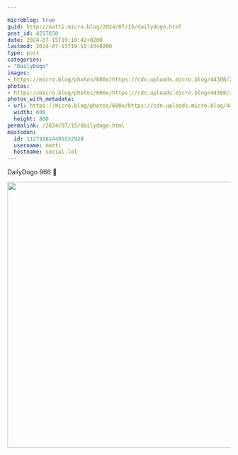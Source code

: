 ```yaml
---

microblog: true
guid: http://matti.micro.blog/2024/07/15/dailydogo.html
post_id: 4217650
date: 2024-07-15T19:10:42+0200
lastmod: 2024-07-15T19:10:43+0200
type: post
categories:
- "DailyDogo"
images:
- https://micro.blog/photos/600x/https://cdn.uploads.micro.blog/44388/2024/bb357fe7549043eab5e731988350bf9e.jpg
photos:
- https://micro.blog/photos/600x/https://cdn.uploads.micro.blog/44388/2024/bb357fe7549043eab5e731988350bf9e.jpg
photos_with_metadata:
- url: https://micro.blog/photos/600x/https://cdn.uploads.micro.blog/44388/2024/bb357fe7549043eab5e731988350bf9e.jpg
  width: 600
  height: 800
permalink: /2024/07/15/dailydogo.html
mastodon:
  id: 112791614495532928
  username: matti
  hostname: social.lol
---
```

DailyDogo 966 🐶

<img src="https://micro.blog/photos/600x/https://blog.martin-haehnel.de/uploads/2024/bb357fe7549043eab5e731988350bf9e.jpg" width="600" alt="" />
